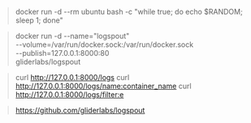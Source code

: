 > docker run -d --rm ubuntu bash -c "while true; do echo \$RANDOM; sleep 1; done"

> docker run -d --name="logspout" \
       --volume=/var/run/docker.sock:/var/run/docker.sock \
       --publish=127.0.0.1:8000:80 \
       gliderlabs/logspout

> curl http://127.0.0.1:8000/logs
> curl http://127.0.0.1:8000/logs/name:container_name
> curl http://127.0.0.1:8000/logs/filter:e

> https://github.com/gliderlabs/logspout

